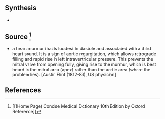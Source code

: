 ## Synthesis
- 
## Source [^1]
- a heart murmur that is loudest in diastole and associated with a third heart sound. It is a sign of aortic regurgitation, which allows retrograde filling and rapid rise in left intraventricular pressure. This prevents the mitral valve from opening fully, giving rise to the murmur, which is best heard in the mitral area (apex) rather than the aortic area (where the problem lies). \[Austin Flint (1812-86), US physician]
## References

[^1]: [[(Home Page) Concise Medical Dictionary 10th Edition by Oxford Reference]]
